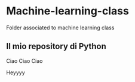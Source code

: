 # Machine-learning-class
Folder associated to machine learning class

## Il mio repository di Python
Ciao
Ciao Ciao

Heyyyy
